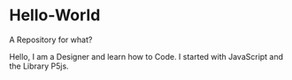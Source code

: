 # Hello-World
A Repository for what?

Hello, 
I am a Designer and learn how to Code. I started with JavaScript and the Library P5js.
